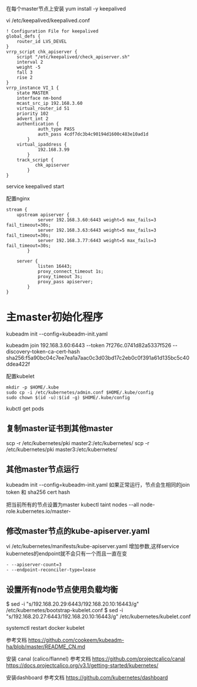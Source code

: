 在每个master节点上安装
yum install -y keepalived

vi /etc/keepalived/keepalived.conf
```
! Configuration File for keepalived
global_defs {
    router_id LVS_DEVEL
}
vrrp_script chk_apiserver {
    script "/etc/keepalived/check_apiserver.sh"
    interval 2
    weight -5
    fall 3
    rise 2
}
vrrp_instance VI_1 {
    state MASTER
    interface nm-bond
    mcast_src_ip 192.168.3.60
    virtual_router_id 51
    priority 102
    advert_int 2
    authentication {
            auth_type PASS
            auth_pass 4cdf7dc3b4c90194d1600c483e10ad1d
        }
    virtual_ipaddress {
            192.168.3.99
        }
    track_script {
           chk_apiserver
        }
}
```

service keepalived start

配置nginx
```
stream {
    upstream apiserver {
            server 192.168.3.60:6443 weight=5 max_fails=3 fail_timeout=30s;
            server 192.168.3.63:6443 weight=5 max_fails=3 fail_timeout=30s;
            server 192.168.3.77:6443 weight=5 max_fails=3 fail_timeout=30s;
        }

    server {
            listen 16443;
            proxy_connect_timeout 1s;
            proxy_timeout 3s;
            proxy_pass apiserver;
        }
}
```

# 主master初始化程序
kubeadm init --config=kubeadm-init.yaml

kubeadm join 192.168.3.60:6443 --token 7f276c.0741d82a5337f526 --discovery-token-ca-cert-hash sha256:f5a90bc04c7ee7ea1a7aac0c3d03bd17c2eb0c0f391a61d135bc5c40ddea422f  

配置kubelet
```
mkdir -p $HOME/.kube
sudo cp -i /etc/kubernetes/admin.conf $HOME/.kube/config
sudo chown $(id -u):$(id -g) $HOME/.kube/config
```

kubctl get pods

## 复制master证书到其他master
scp -r /etc/kubernetes/pki master2:/etc/kubernetes/
scp -r /etc/kubernetes/pki master3:/etc/kubernetes/

## 其他master节点运行
kubeadm init --config=kubeadm-init.yaml
如果正常运行，节点会生相同的join token 和 sha256 cert hash


把当前所有的节点设置为master
kubectl taint nodes --all node-role.kubernetes.io/master-

## 修改master节点的kube-apiserver.yaml
vi /etc/kubernetes/manifests/kube-apiserver.yaml
增加参数,这样service kubernetes的endpoint就不会只有一个而且一直在变
```
- --apiserver-count=3
- --endpoint-reconciler-type=lease
```

## 设置所有node节点使用负载均衡
$ sed -i "s/192.168.20.29:6443/192.168.20.10:16443/g" /etc/kubernetes/bootstrap-kubelet.conf
$ sed -i "s/192.168.20.27:6443/192.168.20.10:16443/g" /etc/kubernetes/kubelet.conf

systemctl restart docker kubelet

参考文档
https://github.com/cookeem/kubeadm-ha/blob/master/README_CN.md


安装 canal (calico/flannel)
参考文档
https://github.com/projectcalico/canal
https://docs.projectcalico.org/v3.1/getting-started/kubernetes/

安装dashboard
参考文档
https://github.com/kubernetes/dashboard

